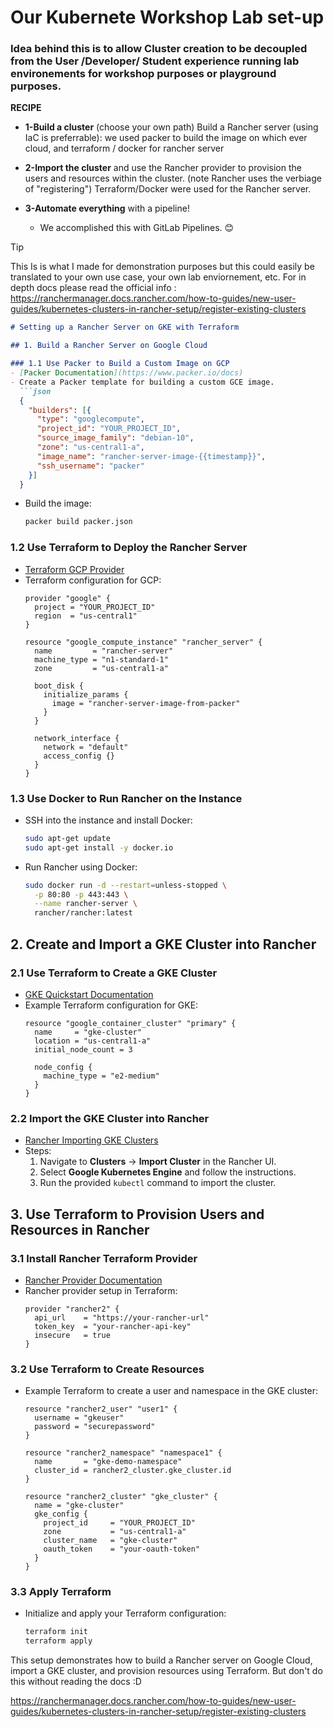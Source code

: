 # Our Kubernete Workshop Lab set-up

### Idea behind this is to allow Cluster creation to be decoupled from the User /Developer/ Student experience running lab environements for workshop purposes or playground purposes. 

**RECIPE**

- **1-Build a cluster** (choose your own path)
  Build a Rancher server (using IaC is preferrable): we used packer to build the image on which ever cloud, and terraform / docker for rancher server
- **2-Import the cluster** and use the Rancher provider to provision the users and resources within the cluster. (note Rancher uses the verbiage of "registering") 
      Terraform/Docker were used for the Rancher server.
    
- **3-Automate everything** with a pipeline!
  - We accomplished this with GitLab Pipelines. 😊
    
>[!TIP]
> This Is is what I made for demonstration purposes but this  could easily be translated to your own use case, your own lab enviornement, etc.
>For in depth docs please read the official info : https://ranchermanager.docs.rancher.com/how-to-guides/new-user-guides/kubernetes-clusters-in-rancher-setup/register-existing-clusters
        
  

```markdown
# Setting up a Rancher Server on GKE with Terraform

## 1. Build a Rancher Server on Google Cloud

### 1.1 Use Packer to Build a Custom Image on GCP
- [Packer Documentation](https://www.packer.io/docs)
- Create a Packer template for building a custom GCE image.
  ```json
  {
    "builders": [{
      "type": "googlecompute",
      "project_id": "YOUR_PROJECT_ID",
      "source_image_family": "debian-10",
      "zone": "us-central1-a",
      "image_name": "rancher-server-image-{{timestamp}}",
      "ssh_username": "packer"
    }]
  }
  ```
- Build the image:
  ```bash
  packer build packer.json
  ```

### 1.2 Use Terraform to Deploy the Rancher Server
- [Terraform GCP Provider](https://registry.terraform.io/providers/hashicorp/google/latest/docs)
- Terraform configuration for GCP:
  ```hcl
  provider "google" {
    project = "YOUR_PROJECT_ID"
    region  = "us-central1"
  }

  resource "google_compute_instance" "rancher_server" {
    name         = "rancher-server"
    machine_type = "n1-standard-1"
    zone         = "us-central1-a"

    boot_disk {
      initialize_params {
        image = "rancher-server-image-from-packer"
      }
    }

    network_interface {
      network = "default"
      access_config {}
    }
  }
  ```

### 1.3 Use Docker to Run Rancher on the Instance
- SSH into the instance and install Docker:
  ```bash
  sudo apt-get update
  sudo apt-get install -y docker.io
  ```

- Run Rancher using Docker:
  ```bash
  sudo docker run -d --restart=unless-stopped \
    -p 80:80 -p 443:443 \
    --name rancher-server \
    rancher/rancher:latest
  ```

## 2. Create and Import a GKE Cluster into Rancher

### 2.1 Use Terraform to Create a GKE Cluster
- [GKE Quickstart Documentation](https://cloud.google.com/kubernetes-engine/docs/quickstart)
- Example Terraform configuration for GKE:
  ```hcl
  resource "google_container_cluster" "primary" {
    name     = "gke-cluster"
    location = "us-central1-a"
    initial_node_count = 3

    node_config {
      machine_type = "e2-medium"
    }
  }
  ```

### 2.2 Import the GKE Cluster into Rancher
- [Rancher Importing GKE Clusters](https://ranchermanager.docs.rancher.com/v2.5/getting-started/cluster-deployment/import-clusters)
- Steps:
  1. Navigate to **Clusters** -> **Import Cluster** in the Rancher UI.
  2. Select **Google Kubernetes Engine** and follow the instructions.
  3. Run the provided `kubectl` command to import the cluster.

## 3. Use Terraform to Provision Users and Resources in Rancher

### 3.1 Install Rancher Terraform Provider
- [Rancher Provider Documentation](https://registry.terraform.io/providers/rancher/rancher2/latest/docs)
- Rancher provider setup in Terraform:
  ```hcl
  provider "rancher2" {
    api_url    = "https://your-rancher-url"
    token_key  = "your-rancher-api-key"
    insecure   = true
  }
  ```

### 3.2 Use Terraform to Create Resources
- Example Terraform to create a user and namespace in the GKE cluster:
  ```hcl
  resource "rancher2_user" "user1" {
    username = "gkeuser"
    password = "securepassword"
  }

  resource "rancher2_namespace" "namespace1" {
    name       = "gke-demo-namespace"
    cluster_id = rancher2_cluster.gke_cluster.id
  }

  resource "rancher2_cluster" "gke_cluster" {
    name = "gke-cluster"
    gke_config {
      project_id     = "YOUR_PROJECT_ID"
      zone           = "us-central1-a"
      cluster_name   = "gke-cluster"
      oauth_token    = "your-oauth-token"
    }
  }
  ```

### 3.3 Apply Terraform
- Initialize and apply your Terraform configuration:
  ```bash
  terraform init
  terraform apply
  ```

This setup demonstrates how to build a Rancher server on Google Cloud, import a GKE cluster, and provision resources using Terraform. But don't do this without reading the docs :D

https://ranchermanager.docs.rancher.com/how-to-guides/new-user-guides/kubernetes-clusters-in-rancher-setup/register-existing-clusters
```
